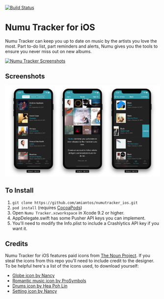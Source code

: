 [![Build Status](https://travis-ci.org/amiantos/numutracker_ios.svg?branch=master)](https://travis-ci.org/amiantos/numutracker_ios)

# Numu Tracker for iOS

Numu Tracker can keep you up to date on music by the artists you love the most. Part to-do list, part reminders and alerts, Numu gives you the tools to ensure you never miss out on new albums.

[![Numu Tracker Screenshots](https://www.apple.com/itunes/link/images/link-badge-appstore.png)](https://itunes.apple.com/us/app/numu-new-music-tracker/id1158641228)

## Screenshots

![Numu Tracker Screenshots](/screenshots.jpg?raw=true)

## To Install

1. `git clone https://github.com/amiantos/numutracker_ios.git`
2. `pod install` (requires [CocoaPods](https://cocoapods.org))
3. Open `Numu Tracker.xcworkspace` in Xcode 9.2 or higher.
4. AppDelegate.swift has some Pusher API keys you can implement.
5. You'll need to modify the Info.plist to include a Crashlytics API key if you want it.

## Credits

Numu Tracker for iOS features paid icons from [The Noun Project](https://thenounproject.com). If you steal the icons from this repo you'll need to include credit to the designer. To be helpful here's a list of the icons used, to download yourself:

* [Globe icon by Nancy](https://thenounproject.com/icon/653058/)
* [Romantic music icon by ProSymbols](https://thenounproject.com/icon/557819/)
* [Drums icon by Hea Poh Lin](https://thenounproject.com/icon/585972/)
* [Setting icon by Nancy](https://thenounproject.com/icon/652826/)